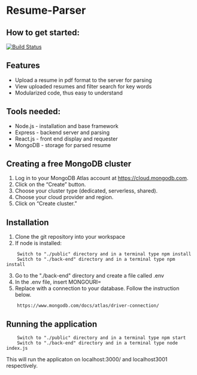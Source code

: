 # Resume-Parser
## How to get started:

[![Build Status](https://travis-ci.org/joemccann/dillinger.svg?branch=master)](https://travis-ci.org/joemccann/dillinger)

## Features

- Upload a resume in pdf format to the server for parsing
- View uploaded resumes and filter search for key words
- Modularized code, thus easy to understand

## Tools needed:
- Node.js - installation and base framework
- Express - backend server and parsing
- React.js - front end display and requester
- MongoDB - storage for parsed resume

## Creating a free MongoDB cluster
1. Log in to your MongoDB Atlas account at https://cloud.mongodb.com.
2. Click on the “Create” button.
3. Choose your cluster type (dedicated, serverless, shared).
4. Choose your cloud provider and region.
5. Click on “Create cluster.”

## Installation
1. Clone the git repository into your workspace
2. If node is installed:
```
    Switch to "./public" directory and in a terminal type npm install
    Switch to "./back-end" directory and in a terminal type npm install
```
3. Go to the "./back-end" directory and create a file called .env
4. In the .env file, insert MONGOURI=<cluster connection>
5. Replace <cluster connection> with a connection to your database. Follow the instruction below.
```
    https://www.mongodb.com/docs/atlas/driver-connection/
```

## Running the application

```
    Switch to "./public" directory and in a terminal type npm start
    Switch to "./back-end" directory and in a terminal type node index.js
```
This will run the applicaton on localhost:3000/ and localhost3001 respectively.
